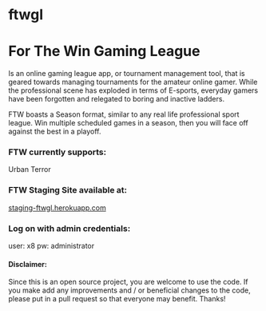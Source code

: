 ftwgl
=====

# For The Win Gaming League

Is an online gaming league app, or tournament management tool, that is geared towards managing tournaments for the amateur online gamer.
While the professional scene has exploded in terms of E-sports, everyday
gamers have been forgotten and relegated to boring and inactive ladders.

FTW boasts a Season format, similar to any real life professional sport league. Win multiple
scheduled games in a season, then you will face off against the best in a
playoff.

### FTW currently supports:
Urban Terror

### FTW Staging Site available at:
[staging-ftwgl.herokuapp.com](http://staging-ftwgl.herokuapp.com)

### Log on with admin credentials:
user: x8  pw: administrator

#### Disclaimer:
Since this is an open source project, you are welcome to use the code. If you make add any improvements and / or beneficial changes to the code, please put in a pull request so that everyone may benefit. Thanks!
